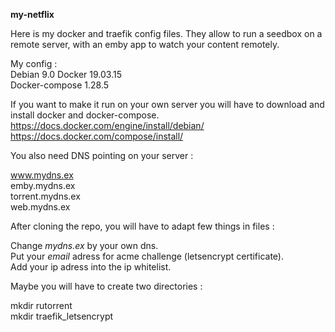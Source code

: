 __my-netflix__  

Here is my docker and traefik config files. They allow to run a seedbox on a remote server, with an emby app to watch your content remotely.   

My config :  
  Debian 9.0
  Docker 19.03.15  
  Docker-compose 1.28.5   
  
If you want to make it run on your own server you will have to download and install docker and docker-compose.  
https://docs.docker.com/engine/install/debian/  
https://docs.docker.com/compose/install/  

You also need DNS pointing on your server :  
  
  www.mydns.ex  
  emby.mydns.ex  
  torrent.mydns.ex  
  web.mydns.ex  

After cloning the repo, you will have to adapt few things in files :  

Change *mydns.ex* by your own dns.  
Put your *email* adress for acme challenge (letsencrypt certificate).  
Add your ip adress into the ip whitelist.  

Maybe you will have to create two directories :  
  
  mkdir rutorrent  
  mkdir traefik_letsencrypt  
